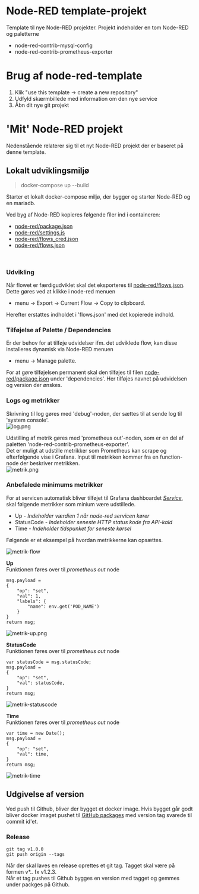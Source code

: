 # Node-RED template-projekt
Template til nye Node-RED projekter.
Projekt indeholder en tom Node-RED og paletterne
* node-red-contrib-mysql-config
* node-red-contrib-prometheus-exporter

# Brug af node-red-template
1. Klik "use this template -> create a new repository"
2. Udfyld skærmbillede med information om den nye service
3. Åbn dit nye git projekt

# 'Mit' Node-RED projekt
Nedenstående relaterer sig til et nyt Node-RED projekt der er baseret på denne template.

## Lokalt udviklingsmiljø
> docker-compose up --build

Starter et lokalt docker-compose miljø, der bygger og starter Node-RED og en mariadb.

Ved byg af Node-RED kopieres følgende filer ind i containeren:
* [node-red/package.json](node-red/package.json)
* [node-red/settings.js](node-red/settings.js)
* [node-red/flows_cred.json](node-red/flows_cred.json)
* [node-red/flows.json](node-red/flows.json)
<br>

### Udvikling
Når flowet er færdigudviklet skal det eksporteres til [node-red/flows.json](node-red/flows.json).
<br>
Dette gøres ved at klikke i node-red menuen
* menu -> Export -> Current Flow -> Copy to clipboard. 

Herefter erstattes indholdet i 'flows.json' med det kopierede indhold.

### Tilføjelse af Palette / Dependencies
Er der behov for at tilføje udvidelser ifm. det udviklede flow, kan disse installeres dynamisk via Node-RED menuen
* menu -> Manage palette.

For at gøre tilføjelsen permanent skal den tilføjes til filen [node-red/package.json](node-red/package.json) under 'dependencies'. Her tilføjes navnet på udvidelsen og version der ønskes.
<br>

### Logs og metrikker
Skrivning til log gøres med 'debug'-noden, der sættes til at sende log til 'system console'.
<br>
![log.png](images/log.png)

Udstilling af metrik gøres med 'prometheus out'-noden, som er en del af paletten 'node-red-contrib-prometheus-exporter'.
<br>
Det er muligt at udstille metrikker som Prometheus kan scrape og efterfølgende vise i Grafana. 
Input til metrikken kommer fra en function-node der beskriver metrikken.
<br>
![metrik.png](images/metrik.png)

### Anbefalede minimums metrikker
For at servicen automatisk bliver tilføjet til Grafana dashboardet [*Service*](https://grafana.t0.hosting.kitkube.dk/d/ZxQiUL0Vz/service?orgId=125), skal følgende metrikker som minium være udstillede.   

- Up *- Indeholder værdien 1 når node-red servicen kører*
- StatusCode *- Indeholder seneste HTTP status kode fra API-kald*
- Time *- Indeholder tidspunket for seneste kørsel*

Følgende er et eksempel på hvordan metrikkerne kan opsættes. 

![metrik-flow](images/metrik-flow.png)

**Up**  
Funktionen føres over til *prometheus out* node
```
msg.payload =
{
    "op": "set",
    "val": 1,
    "labels": {
        "name": env.get('POD_NAME')
    }
}
return msg;
```
![metrik-up.png](images/metrik-up.png)

**StatusCode**   
Funktionen føres over til *prometheus out* node   
```
var statusCode = msg.statusCode;
msg.payload =
{
    "op": "set",
    "val": statusCode,
}
return msg;
```
![metrik-statuscode](images/metrik-statuscode.png)

**Time**   
Funktionen føres over til *prometheus out* node   
```
var time = new Date();
msg.payload =
{
    "op": "set",
    "val": time,
}
return msg;
```
![metrik-time](images/metrik-time.png)


## Udgivelse af version
Ved push til Github, bliver der bygget et docker image. Hvis bygget går godt bliver docker imaget pushet til [GitHub packages](https://github.com/orgs/Randers-Kommune-Digitalisering/packages) med version tag svarede til commit id'et. 

### Release
```
git tag v1.0.0
git push origin --tags
```

Når der skal laves en release oprettes et git tag. Tagget skal være på formen v*.*.* fx v1.2.3.
<br>
Når et tag pushes til Github bygges en version med tagget og gemmes under packges på Github.
